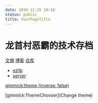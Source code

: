 ```yaml
---
date: 2018-12-25 19:18
status: public
title: YourPageTitle
---
```


# 龙首村恶霸的技术存档

[文摘](menu.md)
[博客](blog.md)
[仓库]()
 * [ezlib](resp/ezlib.md)
 * [server](resp/server.md)

<!-- set a default theme -->
[gimmick:theme (inverse: false)](bootstrap)

<!-- show a theme chooser in the menu bar -->
[gimmick:ThemeChooser](Change theme)